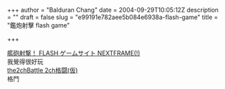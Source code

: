 +++
author = "Balduran Chang"
date = 2004-09-29T10:05:12Z
description = ""
draft = false
slug = "e99191e782aee5b084e6938a-flash-game"
title = "鑑炮射擊 flash game"

+++


[艦砲射撃！ FLASH ゲームサイト NEXTFRAME(!)](http://www12.plala.or.jp/nextframe/flash/bs.html "艦砲射撃！ FLASH ゲームサイト NEXTFRAME(!)")  
 我覺得很好玩  
[the2chBattle 2ch格闘(仮)](http://www12.plala.or.jp/nextframe/flash/the2chBattle.html "the2chBattle 2ch格闘(仮)")  
 格鬥

